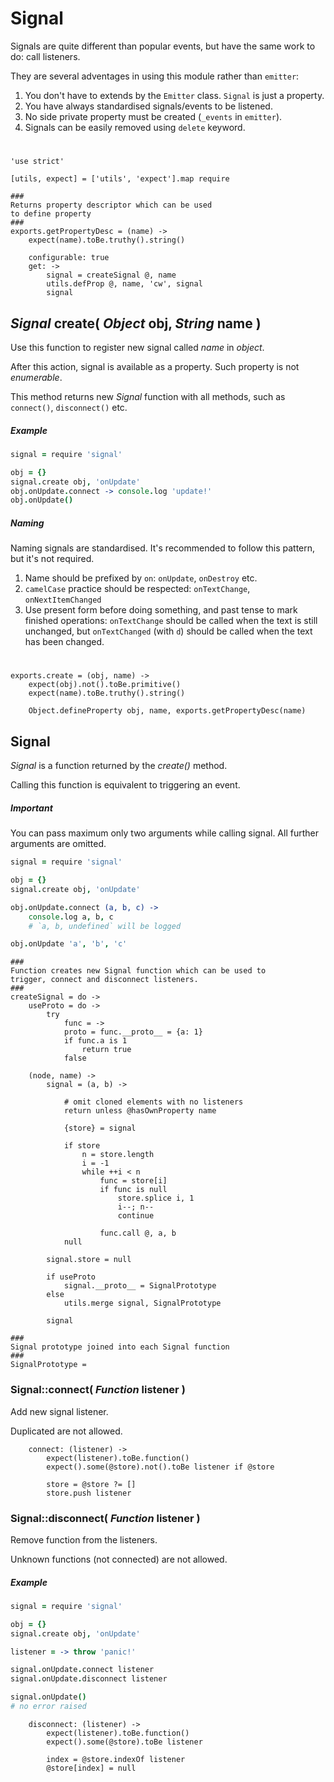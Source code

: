 Signal
======

Signals are quite different than popular events, but have the same work to do: call listeners.

They are several adventages in using this module rather than `emitter`:

1. You don't have to extends by the `Emitter` class. `Signal` is just a property.
2. You have always standardised signals/events to be listened.
3. No side private property must be created (`_events` in `emitter`).
4. Signals can be easily removed using `delete` keyword.

#

	'use strict'

	[utils, expect] = ['utils', 'expect'].map require

	###
	Returns property descriptor which can be used
	to define property
	###
	exports.getPropertyDesc = (name) ->
		expect(name).toBe.truthy().string()

		configurable: true
		get: ->
			signal = createSignal @, name
			utils.defProp @, name, 'cw', signal
			signal

*Signal* create( *Object* obj, *String* name )
----------------------------------------------

Use this function to register new signal called *name* in *object*.

After this action, signal is available as a property. Such property is not *enumerable*.

This method returns new *Signal* function with all methods, such as `connect()`, `disconnect()` etc.

##### Example
```coffeescript
signal = require 'signal'

obj = {}
signal.create obj, 'onUpdate'
obj.onUpdate.connect -> console.log 'update!'
obj.onUpdate()
```

##### Naming

Naming signals are standardised. It's recommended to follow this pattern, but it's not required.

1. Name should be prefixed by `on`: `onUpdate`, `onDestroy` etc.
2. `camelCase` practice should be respected: `onTextChange`, `onNextItemChanged`
3. Use present form before doing something, and past tense to mark finished operations:
   `onTextChange` should be called when the text is still unchanged, but
   `onTextChanged` (with `d`) should be called when the text has been changed.

#

	exports.create = (obj, name) ->
		expect(obj).not().toBe.primitive()
		expect(name).toBe.truthy().string()

		Object.defineProperty obj, name, exports.getPropertyDesc(name)

Signal
------

*Signal* is a function returned by the *create()* method.

Calling this function is equivalent to triggering an event.

##### Important

You can pass maximum only two arguments while calling signal.
All further arguments are omitted.

```coffeescript
signal = require 'signal'

obj = {}
signal.create obj, 'onUpdate'

obj.onUpdate.connect (a, b, c) ->
	console.log a, b, c
	# `a, b, undefined` will be logged

obj.onUpdate 'a', 'b', 'c'
```

	###
	Function creates new Signal function which can be used to
	trigger, connect and disconnect listeners.
	###
	createSignal = do ->
		useProto = do ->
			try
				func = ->
				proto = func.__proto__ = {a: 1}
				if func.a is 1
					return true
				false

		(node, name) ->
			signal = (a, b) ->

				# omit cloned elements with no listeners
				return unless @hasOwnProperty name

				{store} = signal

				if store
					n = store.length
					i = -1
					while ++i < n
						func = store[i]
						if func is null
							store.splice i, 1
							i--; n--
							continue

						func.call @, a, b
				null

			signal.store = null

			if useProto
				signal.__proto__ = SignalPrototype
			else
				utils.merge signal, SignalPrototype

			signal

	###
	Signal prototype joined into each Signal function
	###
	SignalPrototype =

### Signal::connect( *Function* listener )

Add new signal listener.

Duplicated are not allowed.

		connect: (listener) ->
			expect(listener).toBe.function()
			expect().some(@store).not().toBe listener if @store

			store = @store ?= []
			store.push listener

### Signal::disconnect( *Function* listener )

Remove function from the listeners.

Unknown functions (not connected) are not allowed.

##### Example
```coffeescript
signal = require 'signal'

obj = {}
signal.create obj, 'onUpdate'

listener = -> throw 'panic!'

signal.onUpdate.connect listener
signal.onUpdate.disconnect listener

signal.onUpdate()
# no error raised
```

		disconnect: (listener) ->
			expect(listener).toBe.function()
			expect().some(@store).toBe listener

			index = @store.indexOf listener
			@store[index] = null